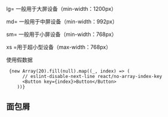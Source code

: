 lg= 一般用于大屏设备（min-width：1200px） 

md= 一般用于中屏设备（min-width：992px）

sm= 一般用于小屏设备（min-width：768px）

xs =用于超小型设备（max-width：768px）



使用假数据

```
 {new Array(20).fill(null).map((_, index) => (
      // eslint-disable-next-line react/no-array-index-key
      <Button key={index}>Button</Button>
    ))}
```

## 面包屑